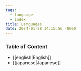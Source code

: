 ```yaml
---
tags:
  - language
  - index
title: Languages
date: 2024-01-28 14:15:56 -0600
---
```


### Table of Content

* [[english|English]]
* [[japanese|Japanese]]
